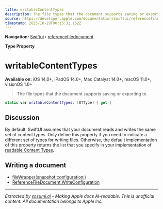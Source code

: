 ```yaml
---
title: writableContentTypes
description: The file types that the document supports saving or exporting to.
source: https://developer.apple.com/documentation/swiftui/referencefiledocument/writablecontenttypes
timestamp: 2025-10-29T00:15:32.152Z
---
```


**Navigation:** [Swiftui](/documentation/swiftui) › [referencefiledocument](/documentation/swiftui/referencefiledocument)

**Type Property**

# writableContentTypes

**Available on:** iOS 14.0+, iPadOS 14.0+, Mac Catalyst 14.0+, macOS 11.0+, visionOS 1.0+

> The file types that the document supports saving or exporting to.

```swift
static var writableContentTypes: [UTType] { get }
```

## Discussion

By default, SwiftUI assumes that your document reads and writes the same set of content types. Only define this property if you need to indicate a different set of types for writing files. Otherwise, the default implementation of this property returns the list that you specify in your implementation of [readable Content Types](/documentation/swiftui/referencefiledocument/readablecontenttypes).

## Writing a document

- [fileWrapper(snapshot:configuration:)](/documentation/swiftui/referencefiledocument/filewrapper(snapshot:configuration:))
- [ReferenceFileDocument.WriteConfiguration](/documentation/swiftui/referencefiledocument/writeconfiguration)

---

*Extracted by [sosumi.ai](https://sosumi.ai) - Making Apple docs AI-readable.*
*This is unofficial content. All documentation belongs to Apple Inc.*
